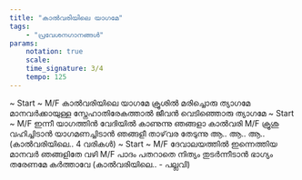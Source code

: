 ```yaml
---
title: "കാൽവരിയിലെ യാഗമേ"
tags:
    - "പ്രവേശനഗാനങ്ങൾ"
params:
    notation: true
    scale: 
    time_signature: 3/4
    tempo: 125
---
```

~ Start ~
M/F
കാൽവരിയിലെ യാഗമേ
ക്രൂശിൽ മരിച്ചൊരു ത്യാഗമേ
മാനവർക്കായുള്ള സ്നേഹാതിരേകത്താൽ
ജീവൻ വെടിഞ്ഞൊരു ത്യാഗമേ
~ Start ~
M/F
ഇന്നീ യാഗത്തിൻ വേദിയിൽ
കാണുന്നു ഞങ്ങളാ കാൽവരി
M/F
ക്രൂശു വഹിച്ചിടാൻ യാഗമണച്ചിടാൻ
ഞങ്ങളീ താഴ്‌വര തേടുന്നു
ആ.. ആ.. ആ..
(കാൽവരിയിലെ.. 4 വരികൾ)
~ Start ~
M/F
ദേവാലയത്തിൽ ഇന്നെത്തിയ 
മാനവർ ഞങ്ങളിതേ വഴി
M/F
പാദം പതറാതെ നിത്യം തുടർന്നീടാൻ
ഭാഗ്യം തരേണമേ കർത്താവേ
(കാൽവരിയിലെ.. - പല്ലവി)

